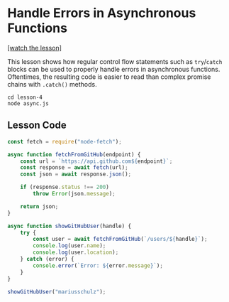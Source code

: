 # Handle Errors in Asynchronous Functions

[[watch the lesson]](https://egghead.io/lessons/javascript-handle-errors-in-asynchronous-functions)

This lesson shows how regular control flow statements such as `try`/`catch` blocks can be used to properly handle errors in asynchronous functions. Oftentimes, the resulting code is easier to read than complex promise chains with `.catch()` methods.

```
cd lesson-4
node async.js
```

## Lesson Code

```js
const fetch = require("node-fetch");

async function fetchFromGitHub(endpoint) {
    const url = `https://api.github.com${endpoint}`;
    const response = await fetch(url);
    const json = await response.json();

    if (response.status !== 200)
        throw Error(json.message);

    return json;
}

async function showGitHubUser(handle) {
    try {
        const user = await fetchFromGitHub(`/users/${handle}`);
        console.log(user.name);
        console.log(user.location);
    } catch (error) {
        console.error(`Error: ${error.message}`);
    }
}

showGitHubUser("mariusschulz");
```
